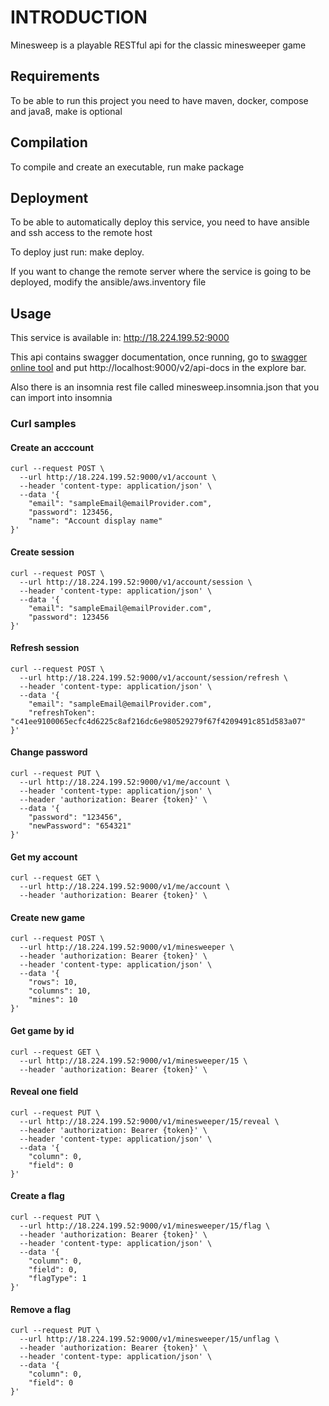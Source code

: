 # INTRODUCTION

Minesweep is a playable RESTful api for the classic minesweeper game

## Requirements

To be able to run this project you need to have maven, docker, compose and java8, make is optional

## Compilation

To compile and create an executable, run make package

## Deployment

To be able to automatically deploy this service, you need to have ansible and ssh access to the remote host 

To deploy just run: make deploy.

If you want to change the remote server where the service is going to be deployed, modify the ansible/aws.inventory file

## Usage

This service is available in: http://18.224.199.52:9000

This api contains swagger documentation, once running, go to [swagger online tool](https://petstore.swagger.io/?_ga=2.137711664.1210155368.1601735400-1698795516.1601735400#/) 
and put http://localhost:9000/v2/api-docs in the explore bar.

Also there is an insomnia rest file called minesweep.insomnia.json that you can import into insomnia

### Curl samples

#### Create an acccount

```
curl --request POST \
  --url http://18.224.199.52:9000/v1/account \
  --header 'content-type: application/json' \
  --data '{
	"email": "sampleEmail@emailProvider.com",
	"password": 123456,
	"name": "Account display name"
}'
```
#### Create session

```
curl --request POST \
  --url http://18.224.199.52:9000/v1/account/session \
  --header 'content-type: application/json' \
  --data '{
	"email": "sampleEmail@emailProvider.com",
	"password": 123456
}'
```
#### Refresh session

```
curl --request POST \
  --url http://18.224.199.52:9000/v1/account/session/refresh \
  --header 'content-type: application/json' \
  --data '{
	"email": "sampleEmail@emailProvider.com",
	"refreshToken": "c41ee9100065ecfc4d6225c8af216dc6e980529279f67f4209491c851d583a07"
}'
```
#### Change password

```
curl --request PUT \
  --url http://18.224.199.52:9000/v1/me/account \
  --header 'content-type: application/json' \
  --header 'authorization: Bearer {token}' \
  --data '{
	"password": "123456",
	"newPassword": "654321"
}'
```
#### Get my account

```
curl --request GET \
  --url http://18.224.199.52:9000/v1/me/account \
  --header 'authorization: Bearer {token}' \
```
#### Create new game

```
curl --request POST \
  --url http://18.224.199.52:9000/v1/minesweeper \
  --header 'authorization: Bearer {token}' \
  --header 'content-type: application/json' \
  --data '{
	"rows": 10,
	"columns": 10,
	"mines": 10
}'
```
#### Get game by id

```
curl --request GET \
  --url http://18.224.199.52:9000/v1/minesweeper/15 \
  --header 'authorization: Bearer {token}' \
```
#### Reveal one field

```
curl --request PUT \
  --url http://18.224.199.52:9000/v1/minesweeper/15/reveal \
  --header 'authorization: Bearer {token}' \
  --header 'content-type: application/json' \
  --data '{
	"column": 0,
	"field": 0
}'
```
#### Create a flag

```
curl --request PUT \
  --url http://18.224.199.52:9000/v1/minesweeper/15/flag \
  --header 'authorization: Bearer {token}' \
  --header 'content-type: application/json' \
  --data '{
	"column": 0,
	"field": 0,
	"flagType": 1
}'
```
#### Remove a flag

```
curl --request PUT \
  --url http://18.224.199.52:9000/v1/minesweeper/15/unflag \
  --header 'authorization: Bearer {token}' \
  --header 'content-type: application/json' \
  --data '{
	"column": 0,
	"field": 0
}'
```